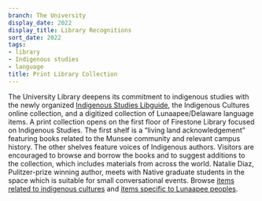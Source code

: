 ```yaml
---
branch: The University
display_date: 2022
display_title: Library Recognitions
sort_date: 2022
tags:
- library
- Indigenous studies
- language
title: Print Library Collection
---
```


The University Library deepens its commitment to indigenous studies with the newly organized [Indigenous Studies Libguide](https://libguides.princeton.edu/IndigenousStudies), the Indigenous Cultures online collection, and a  digitized collection of Lunaapee/Delaware language items. A print collection opens on the first floor of Firestone Library focused on Indigenous Studies. The first shelf is a “living land acknowledgement” featuring books related to the Munsee community and relevant campus history. The other shelves feature voices of Indigenous authors. Visitors are encouraged to browse and borrow the books and to suggest additions to the collection, which includes materials from across the world. Natalie Diaz, Pulitzer-prize winning author, meets with Native graduate students in the space which is suitable for small conversational events. 
Browse [items related to indigenous cultures](https://dpul.princeton.edu/indigenous-cultures) and [items specific to Lunaapee peoples](https://dpul.princeton.edu/lenape).
